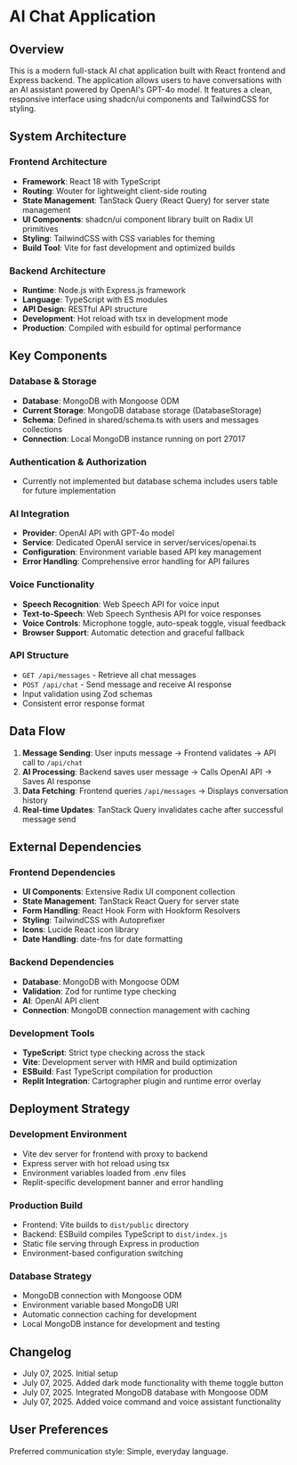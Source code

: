 # AI Chat Application

## Overview

This is a modern full-stack AI chat application built with React frontend and Express backend. The application allows users to have conversations with an AI assistant powered by OpenAI's GPT-4o model. It features a clean, responsive interface using shadcn/ui components and TailwindCSS for styling.

## System Architecture

### Frontend Architecture
- **Framework**: React 18 with TypeScript
- **Routing**: Wouter for lightweight client-side routing
- **State Management**: TanStack Query (React Query) for server state management
- **UI Components**: shadcn/ui component library built on Radix UI primitives
- **Styling**: TailwindCSS with CSS variables for theming
- **Build Tool**: Vite for fast development and optimized builds

### Backend Architecture
- **Runtime**: Node.js with Express.js framework
- **Language**: TypeScript with ES modules
- **API Design**: RESTful API structure
- **Development**: Hot reload with tsx in development mode
- **Production**: Compiled with esbuild for optimal performance

## Key Components

### Database & Storage
- **Database**: MongoDB with Mongoose ODM
- **Current Storage**: MongoDB database storage (DatabaseStorage)
- **Schema**: Defined in shared/schema.ts with users and messages collections
- **Connection**: Local MongoDB instance running on port 27017

### Authentication & Authorization
- Currently not implemented but database schema includes users table for future implementation

### AI Integration
- **Provider**: OpenAI API with GPT-4o model
- **Service**: Dedicated OpenAI service in server/services/openai.ts
- **Configuration**: Environment variable based API key management
- **Error Handling**: Comprehensive error handling for API failures

### Voice Functionality
- **Speech Recognition**: Web Speech API for voice input
- **Text-to-Speech**: Web Speech Synthesis API for voice responses
- **Voice Controls**: Microphone toggle, auto-speak toggle, visual feedback
- **Browser Support**: Automatic detection and graceful fallback

### API Structure
- `GET /api/messages` - Retrieve all chat messages
- `POST /api/chat` - Send message and receive AI response
- Input validation using Zod schemas
- Consistent error response format

## Data Flow

1. **Message Sending**: User inputs message → Frontend validates → API call to `/api/chat`
2. **AI Processing**: Backend saves user message → Calls OpenAI API → Saves AI response
3. **Data Fetching**: Frontend queries `/api/messages` → Displays conversation history
4. **Real-time Updates**: TanStack Query invalidates cache after successful message send

## External Dependencies

### Frontend Dependencies
- **UI Components**: Extensive Radix UI component collection
- **State Management**: TanStack React Query for server state
- **Form Handling**: React Hook Form with Hookform Resolvers
- **Styling**: TailwindCSS with Autoprefixer
- **Icons**: Lucide React icon library
- **Date Handling**: date-fns for date formatting

### Backend Dependencies
- **Database**: MongoDB with Mongoose ODM
- **Validation**: Zod for runtime type checking
- **AI**: OpenAI API client
- **Connection**: MongoDB connection management with caching

### Development Tools
- **TypeScript**: Strict type checking across the stack
- **Vite**: Development server with HMR and build optimization
- **ESBuild**: Fast TypeScript compilation for production
- **Replit Integration**: Cartographer plugin and runtime error overlay

## Deployment Strategy

### Development Environment
- Vite dev server for frontend with proxy to backend
- Express server with hot reload using tsx
- Environment variables loaded from .env files
- Replit-specific development banner and error handling

### Production Build
- Frontend: Vite builds to `dist/public` directory
- Backend: ESBuild compiles TypeScript to `dist/index.js`
- Static file serving through Express in production
- Environment-based configuration switching

### Database Strategy
- MongoDB connection with Mongoose ODM
- Environment variable based MongoDB URI
- Automatic connection caching for development
- Local MongoDB instance for development and testing

## Changelog
- July 07, 2025. Initial setup
- July 07, 2025. Added dark mode functionality with theme toggle button
- July 07, 2025. Integrated MongoDB database with Mongoose ODM
- July 07, 2025. Added voice command and voice assistant functionality

## User Preferences

Preferred communication style: Simple, everyday language.